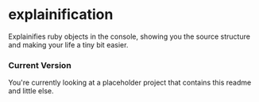 # explainification #

Explainifies ruby objects in the console, showing you the source structure and making your life a tiny bit easier.

### Current Version #

You're currently looking at a placeholder project that contains this readme and little else.

